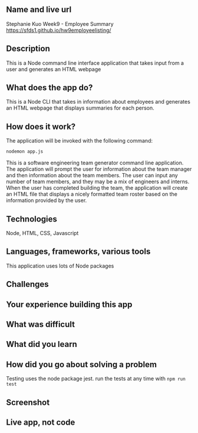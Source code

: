 ## Name and live url
Stephanie Kuo Week9 - Employee Summary
https://sfds1.github.io/hw9employeelisting/


## Description
This is a Node command line interface application that takes input from a user and generates an HTML webpage 

## What does the app do?
This is a Node CLI that takes in information about employees and generates an HTML webpage that displays summaries for each person.

## How does it work?
The application  will be invoked with the following command:

```sh
nodemon app.js
```
This is a software engineering team generator command line application. The application will prompt the user for information about the team manager and then information about the team members. The user can input any number of team members, and they may be a mix of engineers and interns. When the user has completed building the team, the application will create an HTML file that displays a nicely formatted team roster based on the information provided by the user. 

## Technologies
Node, HTML, CSS, Javascript

## Languages, frameworks, various tools
This application uses lots of Node packages 

## Challenges


## Your experience building this app


## What was difficult


## What did you learn


## How did you go about solving a problem
Testing uses the node package jest. 
run the tests at any time with `npm run test`

## Screenshot




## Live app, not code



